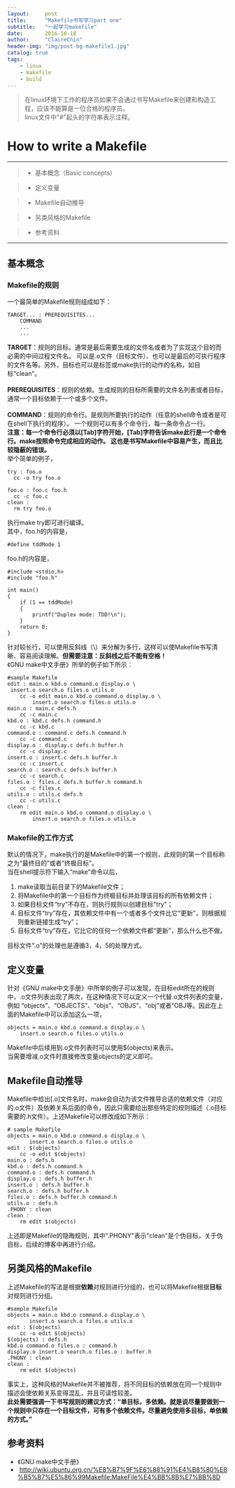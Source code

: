 ```yaml
---
layout:     post
title:      "Makefile书写学习part one"
subtitle:   "一起学习makefile"
date:       2016-10-18
author:     "ClaireChin"
header-img: "img/post-bg-makefile1.jpg"
catalog: true
tags:
    - linux
    - makefile
    - build
---
```

>在linux环境下工作的程序员如果不会通过书写Makefile来创建和构造工程，应该不能算是一位合格的程序员。
<br>linux文件中"#"起头的字符串表示注释。

# How to write a Makefile

------

> * 基本概念（Basic concepts）

> * 定义变量

> * Makefile自动推导

> * 另类风格的Makefile

> * 参考资料


------

## 基本概念

### Makefile的规则
一个最简单的Makefile规则组成如下：

    TARGET... : PREREQUISITES...
        COMMAND
        ...
        ...
      
      
**TARGET**：规则的目标。通常是最后需要生成的文件名或者为了实现这个目的而必需的中间过程文件名。
可以是.o文件（目标文件）、也可以是最后的可执行程序的文件名等。另外，目标也可以是标签或make执行的动作的名称，如目标“clean”。
<br>
<br>**PREREQUISITES**：规则的依赖。生成规则的目标所需要的文件名列表或者目标，通常一个目标依赖于一个或多个文件。
<br>
<br>**COMMAND**：规则的命令行。是规则所要执行的动作（任意的shell命令或者是可在shell下执行的程序）。
一个规则可以有多个命令行，每一条命令占一行。
<br>
**注意：每一个命令行必须以[Tab]字符开始，[Tab]字符告诉make此行是一个命令行。make按照命令完成相应的动作。
这也是书写Makefile中容易产生，而且比较隐蔽的错误。**
<br>举个简单的例子，

    try : foo.o
      cc -o try foo.o

    foo.o : foo.c foo.h
      cc -c foo.c	
    clean :
      rm try foo.o  
      
执行make try即可进行编译。  
其中，foo.h的内容是，

    #define tddMode 1
    
foo.h的内容是，

    #include <stdio.h>
    #include "foo.h"

    int main()
    {
	    if (1 == tddMode)
	    {
		    printf("Duplex mode: TDD!\n");
	    }
	    return 0;
    }

针对较长行，可以使用反斜线（\）来分解为多行，这样可以使Makefile书写清晰、容易阅读理解。**但需要注意：反斜线之后不能有空格！**
<br>《GNU make中文手册》所举的例子如下所示：

    #sample Makefile
    edit : main.o kbd.o command.o display.o \
	 insert.o search.o files.o utils.o
    	cc -o edit main.o kbd.o command.o display.o \
    		insert.o search.o files.o utils.o
    main.o : main.c defs.h
    	cc -c main.c
    kbd.o : kbd.c defs.h command.h
    	cc -c kbd.c
    command.o : command.c defs.h command.h
    	cc -c command.c
    display.o : display.c defs.h buffer.h
    	cc -c display.c
    insert.o : insert.c defs.h buffer.h
    	cc -c insert.c
    search.o : search.c defs.h buffer.h
    	cc -c search.c
    files.o : files.c defs.h buffer.h command.h
    	cc -c files.c
    utils.o : utils.c defs.h
    	cc -c utils.c
    clean :
    	rm edit main.o kbd.o command.o display.o \
    		insert.o search.o files.o utils.o

### Makefile的工作方式

默认的情况下，make执行的是Makefile中的第一个规则，此规则的第一个目标称之为“最终目的”或者“终极目标”。
<br>当在shell提示符下输入“make”命令以后，<br>
1. make读取当前目录下的Makefile文件；<br>
2. 将Makefile中的第一个目标作为终极目标并处理该目标的所有依赖文件；<br>
3. 如果目标文件“try”不存在，则执行规则以创建目标"try"；<br>
4. 目标文件“try”存在，其依赖文件中有一个或者多个文件比它“更新”，则根据规则重新链接生成“try”；<br>
5. 目标文件“try”存在，它比它的任何一个依赖文件都“更新”，那么什么也不做。

目标文件".o"的处理也是遵循3，4，5的处理方式。

## 定义变量

针对《GNU make中文手册》中所举的例子可以发现，在目标edit所在的规则中，.o文件列表出现了两次，在这种情况下可以定义一个代替.o文件列表的变量，例如
“objects”、“OBJECTS”、“objs”、“OBJS”、“obj”或者“OBJ等。因此在上面的Makefile中可以添加这么一项，

    objects = main.o kbd.o command.o display.o \
        insert.o search.o files.o utils.o

Makefile中后续用到.o文件列表时可以使用$(objects)来表示。
<br>当需要增减.o文件时直接修改变量objects的定义即可。

## Makefile自动推导

Makefile中给出[.o]文件名时，make会自动为该文件推导合适的依赖文件（对应的.o文件）及依赖关系后面的命令，因此只需要给出那些特定的规则描述（.o目标需要的.h文件）。上述Makefile可以修改成如下所示：

	# sample Makefile
	objects = main.o kbd.o command.o display.o \
	       insert.o search.o files.o utils.o
	edit : $(objects)
		cc -o edit $(objects)
	main.o : defs.h
	kbd.o : defs.h command.h
	command.o : defs.h command.h
	display.o : defs.h buffer.h
	insert.o : defs.h buffer.h
	search.o : defs.h buffer.h
	files.o : defs.h buffer.h command.h
	utils.o : defs.h
	.PHONY : clean
	clean :
		rm edit $(objects)
	
上述即是Makefile的隐晦规则，其中".PHONY"表示"clean"是个伪目标，关于伪目标，后续的博客中再进行介绍。

## 另类风格的Makefile

上述Makefile的写法是根据**依赖**对规则进行分组的，也可以将Makefile根据**目标**对规则进行分组。

	#sample Makefile
	objects = main.o kbd.o command.o display.o \
	       insert.o search.o files.o utils.o
	edit : $(objects)
		cc -o edit $(objects)
	$(objects) : defs.h
	kbd.o command.o files.o : command.h
	display.o insert.o search.o files.o : buffer.h
	.PHONY : clean
	clean :
		rm edit $(objects)
	
事实上，这种风格的Makefile并不被推荐，将不同目标的依赖放在同一个规则中描述会使依赖关系变得混乱，并且可读性较差。
<br>**此处需要强调一下书写规则的建议方式：“单目标，多依赖。就是说尽量要做到一个规则中只存在一个目标文件，可有多个依赖文件。尽量避免使用多目标，单依赖的方式。”**

## 参考资料

* 《GNU make中文手册》
*  <http://wiki.ubuntu.org.cn/%E8%B7%9F%E6%88%91%E4%B8%80%E8%B5%B7%E5%86%99Makefile:MakeFile%E4%BB%8B%E7%BB%8D>
